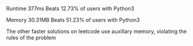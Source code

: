 Runtime
377ms
Beats 12.73% of users with Python3

Memory
30.31MB
Beats 51.23% of users with Python3

The other faster solutions on leetcode use auxillary memory, violating the rules
of the problem
